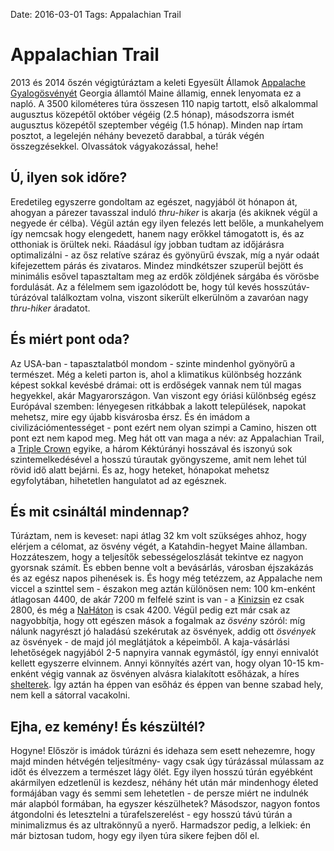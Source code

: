 Date: 2016-03-01
Tags: Appalachian Trail

# Appalachian Trail

2013 és 2014 őszén végigtúráztam a keleti Egyesült Államok [Appalache Gyalogösvényét](http://en.wikipedia.org/wiki/Appalachian_Trail) Georgia államtól Maine államig, ennek lenyomata ez a napló. A 3500 kilométeres túra összesen 110 napig tartott, első alkalommal augusztus közepétől október végéig (2.5 hónap), másodszorra ismét augusztus közepétől szeptember végéig (1.5 hónap). Minden nap írtam posztot, a legelején néhány bevezető darabbal, a túrák végén összegzésekkel. Olvassátok vágyakozással, hehe!

## Ú, ilyen sok időre?

Eredetileg egyszerre gondoltam az egészet, nagyjából öt hónapon át, ahogyan a párezer tavasszal induló *thru-hiker* is akarja (és akiknek végül a negyede ér célba). Végül aztán egy ilyen felezés lett belőle, a munkahelyem így nemcsak hogy elengedett, hanem nagy erőkkel támogatott is, és az otthoniak is örültek neki. Ráadásul így jobban tudtam az időjárásra optimalizálni - az ősz relatíve száraz és gyönyürű évszak, míg a nyár odaát kifejezettem párás és zivataros. Mindez mindkétszer szuperül bejött és minimális esővel tapasztaltam meg az erdők zöldjének sárgába és vörösbe fordulását. Az a félelmem sem igazolódott be, hogy túl kevés hosszútáv-túrázóval találkoztam volna, viszont sikerült elkerülnöm a zavaróan nagy *thru-hiker* áradatot.

## És miért pont oda?

Az USA-ban - tapasztalatból mondom - szinte mindenhol gyönyörű a természet. Még a keleti parton is, ahol a klimatikus különbség hozzánk képest sokkal kevésbé drámai: ott is erdőségek vannak nem túl magas hegyekkel, akár Magyarországon. Van viszont egy óriási különbség egész Európával szemben: lényegesen ritkábbak a lakott települések, napokat mehetsz, mire egy újabb kisvárosba érsz. És én imádom a civilizációmentességet - pont ezért nem olyan szimpi a Camino, hiszen ott pont ezt nem kapod meg. Meg hát ott van maga a név: az Appalachian Trail, a [Triple Crown](https://en.wikipedia.org/wiki/Triple_Crown_of_Hiking) egyike, a három Kéktúrányi hosszával és iszonyú sok szintemelkedésével a hosszú túrautak gyöngyszeme, amit nem lehet túl rövid idő alatt bejárni. És az, hogy heteket, hónapokat mehetsz egyfolytában, hihetetlen hangulatot ad az egésznek.

## És mit csináltál mindennap?

Túráztam, nem is keveset: napi átlag 32 km volt szükséges ahhoz, hogy elérjem a célomat, az ösvény végét, a Katahdin-hegyet Maine államban. Hozzáteszem, hogy a teljesítők sebességeloszlását tekintve ez nagyon gyorsnak számít. És ebben benne volt a bevásárlás, városban éjszakázás és az egész napos pihenések is. És hogy még tetézzem, az Appalache nem viccel a szinttel sem - északon meg aztán különösen nem: 100 km-enként átlagosan 4400, de akár 7200 m felfelé szint is van - a [Kinizsin](http://www.teljesitmenyturazoktarsasaga.hu/tura?id=4602) ez csak 2800, és még a [NaHáton](http://www.teljesitmenyturazoktarsasaga.hu/tura?id=4877) is csak 4200. Végül pedig ezt már csak az nagyobbítja, hogy ott egészen mások a fogalmak az *ösvény* szóról: míg nálunk nagyrészt jó haladású szekérutak az ösvények, addig ott *ösvények* az ösvények - de majd jól meglátjátok a képeimből. A kaja-vásárlási lehetőségek nagyjából 2-5 napnyira vannak egymástól, így ennyi ennivalót kellett egyszerre elvinnem. Annyi könnyítés azért van, hogy olyan 10-15 km-enként végig vannak az ösvényen alvásra kialakított esőházak, a híres [shelterek](http://www.flickr.com/groups/908185@N20/). Így aztán ha éppen van esőház és éppen van benne szabad hely, nem kell a sátorral vacakolni.

## Ejha, ez kemény! És készültél?

Hogyne! Először is imádok túrázni és idehaza sem esett nehezemre, hogy majd minden hétvégén teljesítmény- vagy csak úgy túrázással múlassam az időt és élvezzem a természet lágy ölét. Egy ilyen hosszú túrán egyébként akármilyen edzetlenül is kezdesz, néhány hét után már mindenhogy életed formájában vagy és semmi sem lehetetlen - de persze miért ne indulnék már alapból formában, ha egyszer készülhetek? Másodszor, nagyon fontos átgondolni és letesztelni a túrafelszerelést - egy hosszú távú túrán a minimalizmus és az ultrakönnyű a nyerő. Harmadszor pedig, a lelkiek: én már biztosan tudom, hogy egy ilyen túra sikere fejben dől el.
